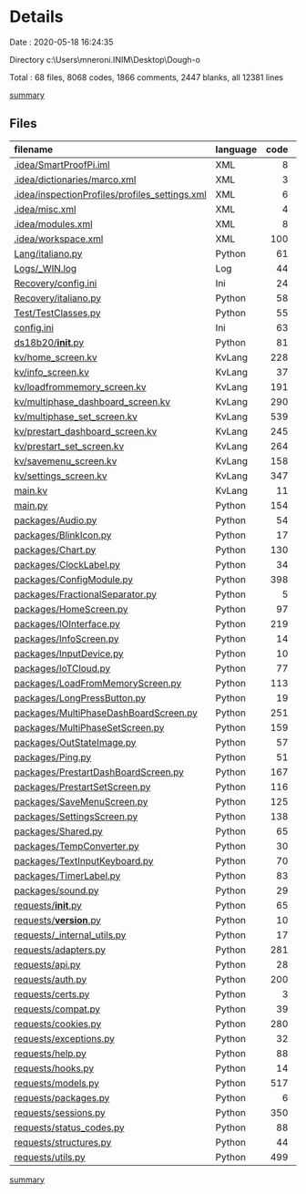 # Details

Date : 2020-05-18 16:24:35

Directory c:\Users\mneroni.INIM\Desktop\Dough-o

Total : 68 files,  8068 codes, 1866 comments, 2447 blanks, all 12381 lines

[summary](results.md)

## Files
| filename | language | code | comment | blank | total |
| :--- | :--- | ---: | ---: | ---: | ---: |
| [.idea/SmartProofPi.iml](/.idea/SmartProofPi.iml) | XML | 8 | 0 | 0 | 8 |
| [.idea/dictionaries/marco.xml](/.idea/dictionaries/marco.xml) | XML | 3 | 0 | 0 | 3 |
| [.idea/inspectionProfiles/profiles_settings.xml](/.idea/inspectionProfiles/profiles_settings.xml) | XML | 6 | 0 | 0 | 6 |
| [.idea/misc.xml](/.idea/misc.xml) | XML | 4 | 0 | 0 | 4 |
| [.idea/modules.xml](/.idea/modules.xml) | XML | 8 | 0 | 0 | 8 |
| [.idea/workspace.xml](/.idea/workspace.xml) | XML | 100 | 0 | 0 | 100 |
| [Lang/italiano.py](/Lang/italiano.py) | Python | 61 | 0 | 7 | 68 |
| [Logs/_WIN.log](/Logs/_WIN.log) | Log | 44 | 0 | 1 | 45 |
| [Recovery/config.ini](/Recovery/config.ini) | Ini | 24 | 0 | 6 | 30 |
| [Recovery/italiano.py](/Recovery/italiano.py) | Python | 58 | 0 | 7 | 65 |
| [Test/TestClasses.py](/Test/TestClasses.py) | Python | 55 | 9 | 22 | 86 |
| [config.ini](/config.ini) | Ini | 63 | 0 | 9 | 72 |
| [ds18b20/__init__.py](/ds18b20/__init__.py) | Python | 81 | 18 | 25 | 124 |
| [kv/home_screen.kv](/kv/home_screen.kv) | KvLang | 228 | 20 | 49 | 297 |
| [kv/info_screen.kv](/kv/info_screen.kv) | KvLang | 37 | 5 | 6 | 48 |
| [kv/loadfrommemory_screen.kv](/kv/loadfrommemory_screen.kv) | KvLang | 191 | 2 | 62 | 255 |
| [kv/multiphase_dashboard_screen.kv](/kv/multiphase_dashboard_screen.kv) | KvLang | 290 | 11 | 86 | 387 |
| [kv/multiphase_set_screen.kv](/kv/multiphase_set_screen.kv) | KvLang | 539 | 15 | 113 | 667 |
| [kv/prestart_dashboard_screen.kv](/kv/prestart_dashboard_screen.kv) | KvLang | 245 | 8 | 59 | 312 |
| [kv/prestart_set_screen.kv](/kv/prestart_set_screen.kv) | KvLang | 264 | 16 | 80 | 360 |
| [kv/savemenu_screen.kv](/kv/savemenu_screen.kv) | KvLang | 158 | 8 | 44 | 210 |
| [kv/settings_screen.kv](/kv/settings_screen.kv) | KvLang | 347 | 6 | 109 | 462 |
| [main.kv](/main.kv) | KvLang | 11 | 1 | 4 | 16 |
| [main.py](/main.py) | Python | 154 | 16 | 47 | 217 |
| [packages/Audio.py](/packages/Audio.py) | Python | 54 | 4 | 17 | 75 |
| [packages/BlinkIcon.py](/packages/BlinkIcon.py) | Python | 17 | 0 | 6 | 23 |
| [packages/Chart.py](/packages/Chart.py) | Python | 130 | 11 | 48 | 189 |
| [packages/ClockLabel.py](/packages/ClockLabel.py) | Python | 34 | 0 | 6 | 40 |
| [packages/ConfigModule.py](/packages/ConfigModule.py) | Python | 398 | 14 | 77 | 489 |
| [packages/FractionalSeparator.py](/packages/FractionalSeparator.py) | Python | 5 | 0 | 4 | 9 |
| [packages/HomeScreen.py](/packages/HomeScreen.py) | Python | 97 | 0 | 34 | 131 |
| [packages/IOInterface.py](/packages/IOInterface.py) | Python | 219 | 30 | 75 | 324 |
| [packages/InfoScreen.py](/packages/InfoScreen.py) | Python | 14 | 0 | 2 | 16 |
| [packages/InputDevice.py](/packages/InputDevice.py) | Python | 10 | 0 | 4 | 14 |
| [packages/IoTCloud.py](/packages/IoTCloud.py) | Python | 77 | 8 | 31 | 116 |
| [packages/LoadFromMemoryScreen.py](/packages/LoadFromMemoryScreen.py) | Python | 113 | 1 | 33 | 147 |
| [packages/LongPressButton.py](/packages/LongPressButton.py) | Python | 19 | 0 | 5 | 24 |
| [packages/MultiPhaseDashBoardScreen.py](/packages/MultiPhaseDashBoardScreen.py) | Python | 251 | 21 | 91 | 363 |
| [packages/MultiPhaseSetScreen.py](/packages/MultiPhaseSetScreen.py) | Python | 159 | 4 | 69 | 232 |
| [packages/OutStateImage.py](/packages/OutStateImage.py) | Python | 57 | 1 | 14 | 72 |
| [packages/Ping.py](/packages/Ping.py) | Python | 51 | 0 | 10 | 61 |
| [packages/PrestartDashBoardScreen.py](/packages/PrestartDashBoardScreen.py) | Python | 167 | 0 | 44 | 211 |
| [packages/PrestartSetScreen.py](/packages/PrestartSetScreen.py) | Python | 116 | 3 | 48 | 167 |
| [packages/SaveMenuScreen.py](/packages/SaveMenuScreen.py) | Python | 125 | 1 | 44 | 170 |
| [packages/SettingsScreen.py](/packages/SettingsScreen.py) | Python | 138 | 5 | 34 | 177 |
| [packages/Shared.py](/packages/Shared.py) | Python | 65 | 2 | 40 | 107 |
| [packages/TempConverter.py](/packages/TempConverter.py) | Python | 30 | 0 | 19 | 49 |
| [packages/TextInputKeyboard.py](/packages/TextInputKeyboard.py) | Python | 70 | 0 | 25 | 95 |
| [packages/TimerLabel.py](/packages/TimerLabel.py) | Python | 83 | 1 | 34 | 118 |
| [packages/sound.py](/packages/sound.py) | Python | 29 | 0 | 11 | 40 |
| [requests/__init__.py](/requests/__init__.py) | Python | 65 | 53 | 22 | 140 |
| [requests/__version__.py](/requests/__version__.py) | Python | 10 | 3 | 2 | 15 |
| [requests/_internal_utils.py](/requests/_internal_utils.py) | Python | 17 | 18 | 8 | 43 |
| [requests/adapters.py](/requests/adapters.py) | Python | 281 | 175 | 78 | 534 |
| [requests/api.py](/requests/api.py) | Python | 28 | 107 | 27 | 162 |
| [requests/auth.py](/requests/auth.py) | Python | 200 | 48 | 58 | 306 |
| [requests/certs.py](/requests/certs.py) | Python | 3 | 13 | 3 | 19 |
| [requests/compat.py](/requests/compat.py) | Python | 39 | 19 | 15 | 73 |
| [requests/cookies.py](/requests/cookies.py) | Python | 280 | 187 | 83 | 550 |
| [requests/exceptions.py](/requests/exceptions.py) | Python | 32 | 42 | 50 | 124 |
| [requests/help.py](/requests/help.py) | Python | 88 | 13 | 19 | 120 |
| [requests/hooks.py](/requests/hooks.py) | Python | 14 | 14 | 7 | 35 |
| [requests/models.py](/requests/models.py) | Python | 517 | 275 | 163 | 955 |
| [requests/packages.py](/requests/packages.py) | Python | 6 | 5 | 4 | 15 |
| [requests/sessions.py](/requests/sessions.py) | Python | 350 | 279 | 139 | 768 |
| [requests/status_codes.py](/requests/status_codes.py) | Python | 88 | 23 | 13 | 124 |
| [requests/structures.py](/requests/structures.py) | Python | 44 | 39 | 23 | 106 |
| [requests/utils.py](/requests/utils.py) | Python | 499 | 312 | 172 | 983 |

[summary](results.md)
